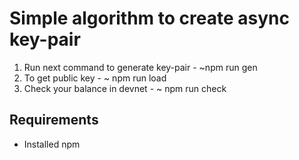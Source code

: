 # Simple algorithm to create async key-pair

1. Run next command to generate key-pair - ~npm run gen
2. To get public key - ~ npm run load
3. Check your balance in devnet - ~ npm run check

## Requirements

- Installed npm
